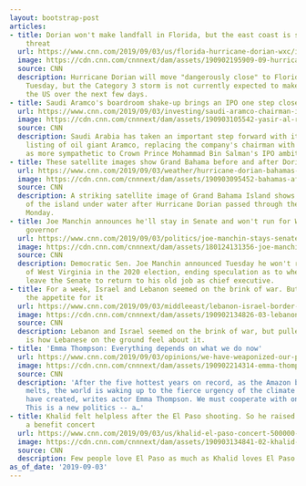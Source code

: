 ```yaml
---
layout: bootstrap-post
articles:
- title: Dorian won't make landfall in Florida, but the east coast is still under
    threat
  url: https://www.cnn.com/2019/09/03/us/florida-hurricane-dorian-wxc/index.html
  image: https://cdn.cnn.com/cnnnext/dam/assets/190902195909-09-hurricane-dorian-0902-super-tease.jpg
  source: CNN
  description: Hurricane Dorian will move "dangerously close" to Florida overnight
    Tuesday, but the Category 3 storm is not currently expected to make landfall in
    the US over the next few days.
- title: Saudi Aramco's boardroom shake-up brings an IPO one step closer
  url: https://www.cnn.com/2019/09/03/investing/saudi-aramco-chairman-ipo/index.html
  image: https://cdn.cnn.com/cnnnext/dam/assets/190903105542-yasir-al-rumayyan-file-restricted-super-tease.jpg
  source: CNN
  description: Saudi Arabia has taken an important step forward with its long delayed
    listing of oil giant Aramco, replacing the company's chairman with someone seen
    as more sympathetic to Crown Prince Mohammad Bin Salman's IPO ambitions.
- title: These satellite images show Grand Bahama before and after Dorian's wrath
  url: https://www.cnn.com/2019/09/03/weather/hurricane-dorian-bahamas-before-and-after-wxc-trnd/index.html
  image: https://cdn.cnn.com/cnnnext/dam/assets/190903095452-bahamas-after-super-tease.jpg
  source: CNN
  description: A striking satellite image of Grand Bahama Island shows vast areas
    of the island under water after Hurricane Dorian passed through the region on
    Monday.
- title: Joe Manchin announces he'll stay in Senate and won't run for West Virginia
    governor
  url: https://www.cnn.com/2019/09/03/politics/joe-manchin-stays-senate-west-virginia-governor/index.html
  image: https://cdn.cnn.com/cnnnext/dam/assets/180124131356-joe-manchin-06-27-2017-super-tease.jpg
  source: CNN
  description: Democratic Sen. Joe Manchin announced Tuesday he won't run for governor
    of West Virginia in the 2020 election, ending speculation as to whether he would
    leave the Senate to return to his old job as chief executive.
- title: For a week, Israel and Lebanon seemed on the brink of war. But neither has
    the appetite for it
  url: https://www.cnn.com/2019/09/03/middleeast/lebanon-israel-border-intl/index.html
  image: https://cdn.cnn.com/cnnnext/dam/assets/190902134826-03-lebanon-israel-border-intl-super-tease.jpg
  source: CNN
  description: Lebanon and Israel seemed on the brink of war, but pulled back. This
    is how Lebanese on the ground feel about it.
- title: 'Emma Thompson: Everything depends on what we do now'
  url: https://www.cnn.com/2019/09/03/opinions/we-have-weaponized-our-planet-emma-thompson/index.html
  image: https://cdn.cnn.com/cnnnext/dam/assets/190902214314-emma-thompson-hedshot-super-tease.jpg
  source: CNN
  description: 'After the five hottest years on record, as the Amazon burns and Greenland
    melts, the world is waking up to the fierce urgency of the climate emergency we
    have created, writes actor Emma Thompson. We must cooperate with one another:
    This is a new politics -- a…'
- title: Khalid felt helpless after the El Paso shooting. So he raised $500,000 with
    a benefit concert
  url: https://www.cnn.com/2019/09/03/us/khalid-el-paso-concert-500000-trnd/index.html
  image: https://cdn.cnn.com/cnnnext/dam/assets/190903134841-02-khalid-el-paso-benefit-concert-0901-super-tease.jpg
  source: CNN
  description: Few people love El Paso as much as Khalid loves El Paso.
as_of_date: '2019-09-03'
---
```


